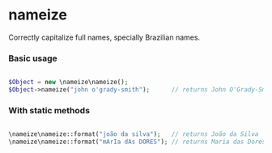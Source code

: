 # nameize

Correctly capitalize full names, specially Brazilian names.


### Basic usage

```php

$Object = new \nameize\nameize();
$Object->nameize("john o'grady-smith");      // returns John O'Grady-Smith

```


### With static methods

```php

\nameize\nameize::format("joão da silva");   // returns João da Silva
\nameize\nameize::format("mArIa dAs DORES"); // returns Maria das Dores

```
